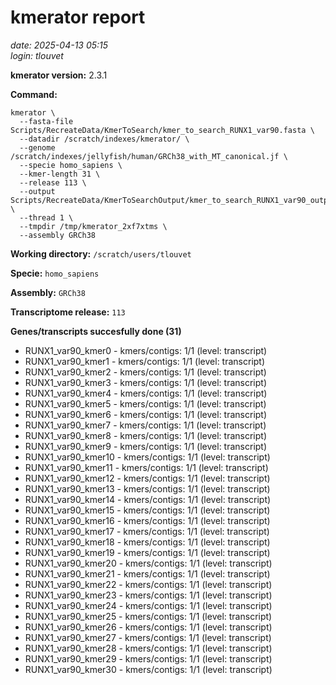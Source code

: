 # kmerator report
*date: 2025-04-13 05:15*  
*login: tlouvet*

**kmerator version:** 2.3.1

**Command:**

```
kmerator \
  --fasta-file Scripts/RecreateData/KmerToSearch/kmer_to_search_RUNX1_var90.fasta \
  --datadir /scratch/indexes/kmerator/ \
  --genome /scratch/indexes/jellyfish/human/GRCh38_with_MT_canonical.jf \
  --specie homo_sapiens \
  --kmer-length 31 \
  --release 113 \
  --output Scripts/RecreateData/KmerToSearchOutput/kmer_to_search_RUNX1_var90_output \
  --thread 1 \
  --tmpdir /tmp/kmerator_2xf7xtms \
  --assembly GRCh38
```

**Working directory:** `/scratch/users/tlouvet`

**Specie:** `homo_sapiens`

**Assembly:** `GRCh38`

**Transcriptome release:** `113`

**Genes/transcripts succesfully done (31)**

- RUNX1_var90_kmer0 - kmers/contigs: 1/1 (level: transcript)
- RUNX1_var90_kmer1 - kmers/contigs: 1/1 (level: transcript)
- RUNX1_var90_kmer2 - kmers/contigs: 1/1 (level: transcript)
- RUNX1_var90_kmer3 - kmers/contigs: 1/1 (level: transcript)
- RUNX1_var90_kmer4 - kmers/contigs: 1/1 (level: transcript)
- RUNX1_var90_kmer5 - kmers/contigs: 1/1 (level: transcript)
- RUNX1_var90_kmer6 - kmers/contigs: 1/1 (level: transcript)
- RUNX1_var90_kmer7 - kmers/contigs: 1/1 (level: transcript)
- RUNX1_var90_kmer8 - kmers/contigs: 1/1 (level: transcript)
- RUNX1_var90_kmer9 - kmers/contigs: 1/1 (level: transcript)
- RUNX1_var90_kmer10 - kmers/contigs: 1/1 (level: transcript)
- RUNX1_var90_kmer11 - kmers/contigs: 1/1 (level: transcript)
- RUNX1_var90_kmer12 - kmers/contigs: 1/1 (level: transcript)
- RUNX1_var90_kmer13 - kmers/contigs: 1/1 (level: transcript)
- RUNX1_var90_kmer14 - kmers/contigs: 1/1 (level: transcript)
- RUNX1_var90_kmer15 - kmers/contigs: 1/1 (level: transcript)
- RUNX1_var90_kmer16 - kmers/contigs: 1/1 (level: transcript)
- RUNX1_var90_kmer17 - kmers/contigs: 1/1 (level: transcript)
- RUNX1_var90_kmer18 - kmers/contigs: 1/1 (level: transcript)
- RUNX1_var90_kmer19 - kmers/contigs: 1/1 (level: transcript)
- RUNX1_var90_kmer20 - kmers/contigs: 1/1 (level: transcript)
- RUNX1_var90_kmer21 - kmers/contigs: 1/1 (level: transcript)
- RUNX1_var90_kmer22 - kmers/contigs: 1/1 (level: transcript)
- RUNX1_var90_kmer23 - kmers/contigs: 1/1 (level: transcript)
- RUNX1_var90_kmer24 - kmers/contigs: 1/1 (level: transcript)
- RUNX1_var90_kmer25 - kmers/contigs: 1/1 (level: transcript)
- RUNX1_var90_kmer26 - kmers/contigs: 1/1 (level: transcript)
- RUNX1_var90_kmer27 - kmers/contigs: 1/1 (level: transcript)
- RUNX1_var90_kmer28 - kmers/contigs: 1/1 (level: transcript)
- RUNX1_var90_kmer29 - kmers/contigs: 1/1 (level: transcript)
- RUNX1_var90_kmer30 - kmers/contigs: 1/1 (level: transcript)
